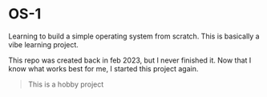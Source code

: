 # OS-1

Learning to build a simple operating system from scratch. This is basically a vibe learning project.


This repo was created back in feb 2023, but I never finished it. Now that I know what works best for me, I started this project again.

> This is a hobby project







